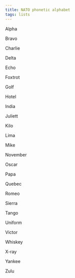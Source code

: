 ```yaml
---
title: NATO phonetic alphabet 
tags: lists
---
```


Alpha

Bravo

Charlie

Delta

Echo

Foxtrot

Golf

Hotel

India

Juliett

Kilo

Lima

Mike

November

Oscar

Papa

Quebec

Romeo

Sierra

Tango

Uniform

Victor

Whiskey

X-ray

Yankee

Zulu